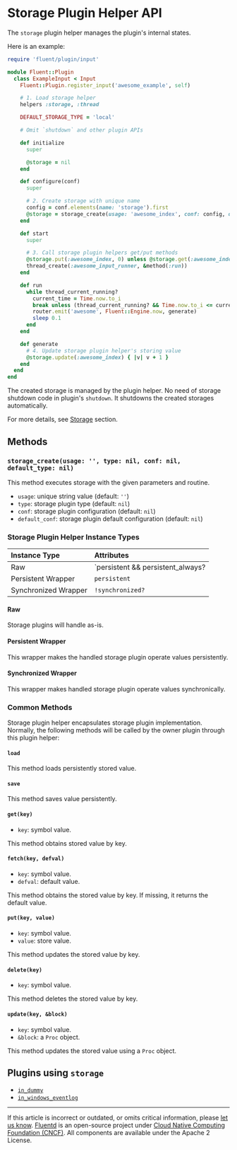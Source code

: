 # Storage Plugin Helper API

The `storage` plugin helper manages the plugin's internal states.

Here is an example:

```rb
require 'fluent/plugin/input'

module Fluent::Plugin
  class ExampleInput < Input
    Fluent::Plugin.register_input('awesome_example', self)

    # 1. Load storage helper
    helpers :storage, :thread

    DEFAULT_STORAGE_TYPE = 'local'

    # Omit `shutdown` and other plugin APIs

    def initialize
      super

      @storage = nil
    end

    def configure(conf)
      super

      # 2. Create storage with unique name
      config = conf.elements(name: 'storage').first
      @storage = storage_create(usage: 'awesome_index', conf: config, default_type: DEFAULT_STORAGE_TYPE)
    end

    def start
      super

      # 3. Call storage plugin helpers get/put methods
      @storage.put(:awesome_index, 0) unless @storage.get(:awesome_index)
      thread_create(:awesome_input_runner, &method(:run))
    end

    def run
      while thread_current_running?
        current_time = Time.now.to_i
        break unless (thread_current_running? && Time.now.to_i <= current_time)
        router.emit('awesome', Fluent::Engine.now, generate)
        sleep 0.1
      end
    end

    def generate
      # 4. Update storage plugin helper's storing value
      @storage.update(:awesome_index) { |v| v + 1 }
    end
  end
end
```

The created storage is managed by the plugin helper. No need of storage shutdown
code in plugin's `shutdown`. It shutdowns the created storages automatically.

For more details, see [Storage](/plugins/storage/storage-section.md) section.


## Methods


### `storage_create(usage: '', type: nil, conf: nil, default_type: nil)`

This method executes storage with the given parameters and routine.

-   `usage`: unique string value (default: `''`)
-   `type`: storage plugin type (default: `nil`)
-   `conf`: storage plugin configuration (default: `nil`)
-   `default_conf`: storage plugin default configuration (default: `nil`)


### Storage Plugin Helper Instance Types

| Instance Type         | Attributes                                       |
|:----------------------|:-------------------------------------------------|
  Raw                   | `persistent && persistent_always? || otherwise`  |
  Persistent Wrapper    | `persistent`                                     |
  Synchronized Wrapper  | `!synchronized?`                                 |


#### Raw

Storage plugins will handle as-is.


#### Persistent Wrapper

This wrapper makes the handled storage plugin operate values persistently.


#### Synchronized Wrapper

This wrapper makes handled storage plugin operate values synchronically.


### Common Methods

Storage plugin helper encapsulates storage plugin implementation. Normally, the
following methods will be called by the owner plugin through this plugin helper:


#### `load`

This method loads persistently stored value.


#### `save`

This method saves value persistently.


#### `get(key)`

-   `key`: symbol value.

This method obtains stored value by key.


#### `fetch(key, defval)`

-   `key`: symbol value.
-   `defval`: default value.

This method obtains the stored value by key. If missing, it returns the default
value.


#### `put(key, value)`

-   `key`: symbol value.
-   `value`: store value.

This method updates the stored value by key.


#### `delete(key)`

-   `key`: symbol value.

This method deletes the stored value by key.


#### `update(key, &block)`

-   `key`: symbol value.
-   `&block`: a `Proc` object.

This method updates the stored value using a `Proc` object.


## Plugins using `storage`

-   [`in_dummy`](/plugins/input/dummy.md)
-   [`in_windows_eventlog`](/plugins/input/windows_eventlog.md)


------------------------------------------------------------------------

If this article is incorrect or outdated, or omits critical information, please
[let us know](https://github.com/fluent/fluentd-docs-gitbook/issues?state=open).
[Fluentd](http://www.fluentd.org/) is an open-source project under
[Cloud Native Computing Foundation (CNCF)](https://cncf.io/). All components are
available under the Apache 2 License.